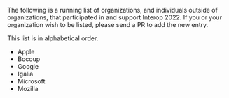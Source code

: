 The following is a running list of organizations, and individuals outside of organizations, that participated in and support Interop 2022. If you or your organization wish to be listed, please send a PR to add the new entry.

This list is in alphabetical order.

* Apple
* Bocoup
* Google
* Igalia
* Microsoft
* Mozilla
